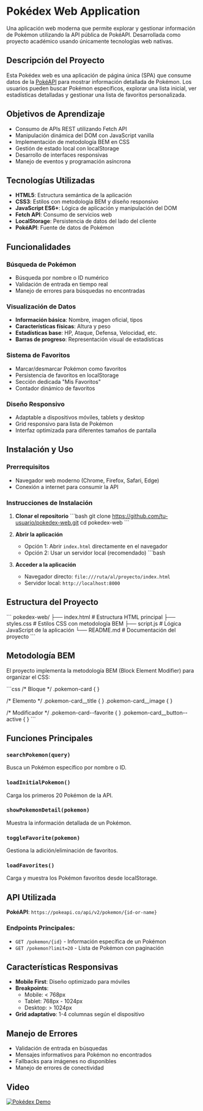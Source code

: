 # Pokédex Web Application

Una aplicación web moderna que permite explorar y gestionar información de Pokémon utilizando la API pública de PokéAPI. Desarrollada como proyecto académico usando únicamente tecnologías web nativas.

## Descripción del Proyecto

Esta Pokédex web es una aplicación de página única (SPA) que consume datos de la [PokéAPI](https://pokeapi.co/) para mostrar información detallada de Pokémon. Los usuarios pueden buscar Pokémon específicos, explorar una lista inicial, ver estadísticas detalladas y gestionar una lista de favoritos personalizada.

## Objetivos de Aprendizaje

- Consumo de APIs REST utilizando Fetch API
- Manipulación dinámica del DOM con JavaScript vanilla
- Implementación de metodología BEM en CSS
- Gestión de estado local con localStorage
- Desarrollo de interfaces responsivas
- Manejo de eventos y programación asíncrona

## Tecnologías Utilizadas

- **HTML5**: Estructura semántica de la aplicación
- **CSS3**: Estilos con metodología BEM y diseño responsivo
- **JavaScript ES6+**: Lógica de aplicación y manipulación del DOM
- **Fetch API**: Consumo de servicios web
- **LocalStorage**: Persistencia de datos del lado del cliente
- **PokéAPI**: Fuente de datos de Pokémon

## Funcionalidades

### Búsqueda de Pokémon
- Búsqueda por nombre o ID numérico
- Validación de entrada en tiempo real
- Manejo de errores para búsquedas no encontradas

### Visualización de Datos
- **Información básica**: Nombre, imagen oficial, tipos
- **Características físicas**: Altura y peso
- **Estadísticas base**: HP, Ataque, Defensa, Velocidad, etc.
- **Barras de progreso**: Representación visual de estadísticas

### Sistema de Favoritos
- Marcar/desmarcar Pokémon como favoritos
- Persistencia de favoritos en localStorage
- Sección dedicada "Mis Favoritos"
- Contador dinámico de favoritos

### Diseño Responsivo
- Adaptable a dispositivos móviles, tablets y desktop
- Grid responsivo para lista de Pokémon
- Interfaz optimizada para diferentes tamaños de pantalla

## Instalación y Uso

### Prerrequisitos
- Navegador web moderno (Chrome, Firefox, Safari, Edge)
- Conexión a internet para consumir la API

### Instrucciones de Instalación

1. **Clonar el repositorio**
   \`\`\`bash
   git clone https://github.com/tu-usuario/pokedex-web.git
   cd pokedex-web
   \`\`\`

2. **Abrir la aplicación**
   - Opción 1: Abrir `index.html` directamente en el navegador
   - Opción 2: Usar un servidor local (recomendado)
   \`\`\`bash

3. **Acceder a la aplicación**
   - Navegador directo: `file:///ruta/al/proyecto/index.html`
   - Servidor local: `http://localhost:8000`

## Estructura del Proyecto

\`\`\`
pokedex-web/
├── index.html          # Estructura HTML principal
├── styles.css          # Estilos CSS con metodología BEM
├── script.js           # Lógica JavaScript de la aplicación
└── README.md           # Documentación del proyecto
\`\`\`

## Metodología BEM

El proyecto implementa la metodología BEM (Block Element Modifier) para organizar el CSS:

\`\`\`css
/* Bloque */
.pokemon-card { }

/* Elemento */
.pokemon-card__title { }
.pokemon-card__image { }

/* Modificador */
.pokemon-card--favorite { }
.pokemon-card__button--active { }
\`\`\`

## Funciones Principales

### `searchPokemon(query)`
Busca un Pokémon específico por nombre o ID.

### `loadInitialPokemon()`
Carga los primeros 20 Pokémon de la API.

### `showPokemonDetail(pokemon)`
Muestra la información detallada de un Pokémon.

### `toggleFavorite(pokemon)`
Gestiona la adición/eliminación de favoritos.

### `loadFavorites()`
Carga y muestra los Pokémon favoritos desde localStorage.

## API Utilizada

**PokéAPI**: `https://pokeapi.co/api/v2/pokemon/{id-or-name}`

### Endpoints Principales:
- `GET /pokemon/{id}` - Información específica de un Pokémon
- `GET /pokemon?limit=20` - Lista de Pokémon con paginación

## Características Responsivas

- **Mobile First**: Diseño optimizado para móviles
- **Breakpoints**:
  - Mobile: < 768px
  - Tablet: 768px - 1024px
  - Desktop: > 1024px
- **Grid adaptativo**: 1-4 columnas según el dispositivo

## Manejo de Errores

- Validación de entrada en búsquedas
- Mensajes informativos para Pokémon no encontrados
- Fallbacks para imágenes no disponibles
- Manejo de errores de conectividad

## Video

[![Pokédex Demo](https://img.youtube.com/vi/QuDafbXRlI0/0.jpg)](https://youtu.be/QuDafbXRlI0)
